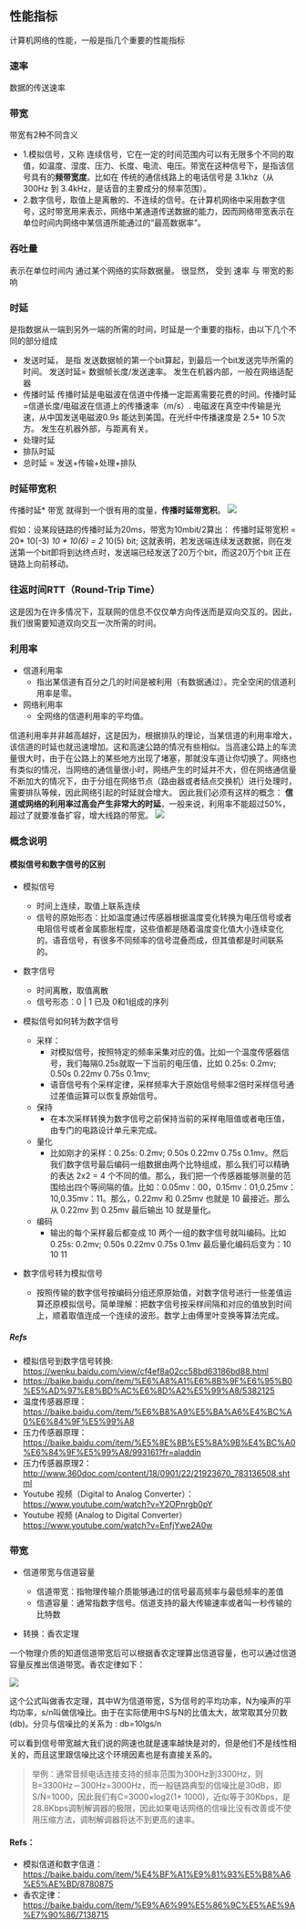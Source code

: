 ## 性能指标
计算机网络的性能，一般是指几个重要的性能指标

### 速率
数据的传送速率
### 带宽
带宽有2种不同含义
- 1.模拟信号，又称 连续信号，它在一定的时间范围内可以有无限多个不同的取值，如温度、湿度、压力、长度、电流、电压。带宽在这种信号下，是指该信号具有的**频带宽度**。比如在 传统的通信线路上的电话信号是 3.1khz（从300Hz 到 3.4kHz，是话音的主要成分的频率范围）。
- 2.数字信号，取值上是离散的、不连续的信号。在计算机网络中采用数字信号，这时带宽用来表示，网络中某通道传送数据的能力，因而网络带宽表示在单位时间内网络中某信道所能通过的“最高数据率”。


### 吞吐量
表示在单位时间内 通过某个网络的实际数据量。 很显然， 受到 速率 与 带宽的影响
### 时延
是指数据从一端到另外一端的所需的时间，时延是一个重要的指标，由以下几个不同的部分组成
- 发送时延， 是指 发送数据帧的第一个bit算起，到最后一个bit发送完毕所需的时间。 发送时延= 数据帧长度/发送速率。 发生在机器内部，一般在网络适配器
- 传播时延  传播时延是电磁波在信道中传播一定距离需要花费的时间。传播时延=信道长度/电磁波在信道上的传播速率（m/s）. 电磁波在真空中传输是光速，从中国发送电磁波0.9s 能达到美国。在光纤中传播速度是 2.5* 10 5次方。 发生在机器外部，与距离有关。
- 处理时延
- 排队时延
- 总时延 = 发送+传输+处理+排队

### 时延带宽积
传播时延* 带宽 就得到一个很有用的度量，**传播时延带宽积**。
![](../imgs/6.png)

假如：设某段链路的传播时延为20ms，带宽为10mbit/2算出：
传播时延带宽积 = 20* 10(-3) *10 * 10(6) = 2* 10(5) bit;
这就表明，若发送端连续发送数据，则在发送第一个bit即将到达终点时，发送端已经发送了20万个bit，而这20万个bit 正在链路上向前移动。

### 往返时间RTT（Round-Trip Time）
这是因为在许多情况下，互联网的信息不仅仅单方向传送而是双向交互的。因此，我们很需要知道双向交互一次所需的时间。

### 利用率

- 信道利用率
  - 指出某信道有百分之几的时间是被利用（有数据通过）。完全空闲的信道利用率是零。
- 网络利用率
  - 全网络的信道利用率的平均值。

信道利用率并非越高越好，这是因为，根据排队的理论，当某信道的利用率增大，该信道的时延也就迅速增加。这和高速公路的情况有些相似。当高速公路上的车流量很大时，由于在公路上的某些地方出现了堵塞，那就没车道让你切换了。网络也有类似的情况，当网络的通信量很小时，网络产生的时延并不大，但在网络通信量不断加大的情况下，由于分组在网络节点（路由器或者结点交换机）进行处理时，需要排队等候，因此网络引起的时延就会增大。
因此我们必须有这样的概念： **信道或网络的利用率过高会产生非常大的时延**，一般来说，利用率不能超过50%，超过了就要准备扩容，增大线路的带宽。
![](../imgs/7.png)


### 概念说明
#### 模拟信号和数字信号的区别
+ 模拟信号
    - 时间上连续，取值上联系连续
    - 信号的原始形态：比如温度通过传感器根据温度变化转换为电压信号或者电阻信号或者金属膨胀程度，这些值都是随着温度变化值大小连续变化的。语音信号，有很多不同频率的信号混叠而成，但其值都是时间联系的。

+ 数字信号
    - 时间离散，取值离散
    - 信号形态：0 | 1 已及 0和1组成的序列

+ 模拟信号如何转为数字信号
    - 采样：
        + 对模拟信号，按照特定的频率采集对应的值。比如一个温度传感器信号，我们每隔0.25s就取一下当前的电压值，比如 0.25s: 0.2mv; 0.50s 0.22mv 0.75s 0.1mv;  
        + 语音信号有个采样定律，采样频率大于原始信号频率2倍时采样信号通过差值运算可以恢复原始信号。
    - 保持
        + 在本次采样转换为数字信号之前保持当前的采样电阻值或者电压值，由专门的电路设计单元来完成。
    - 量化
        + 比如刚才的采样：0.25s: 0.2mv; 0.50s 0.22mv 0.75s 0.1mv。然后我们数字信号最后编码一组数据由两个比特组成，那么我们可以精确的表达 2x2 = 4 个不同的值。那么，我们把一个传感器能够测量的范围给出四个等间隔的值。比如：0.05mv：00，0.15mv：01,0.25mv：10,0.35mv：11。那么，0.22mv 和 0.25mv 也就是 10 最接近。那么从 0.22mv 到 0.25mv 最后输出 10 就是量化。
    - 编码
        + 输出的每个采样最后都变成 10 两个一组的数字信号就叫编码。比如 0.25s: 0.2mv; 0.50s 0.22mv 0.75s 0.1mv 最后量化编码后变为：10 10 11

+ 数字信号转为模拟信号
    - 按照传输的数字信号按编码分组还原原始值，对数字信号进行一些差值运算还原模拟信号。简单理解：把数字信号按采样间隔和对应的值放到时间上，顺着取值连成一个连续的波形。数学上由傅里叶变换等算法完成。

##### Refs
+ 模拟信号到数字信号转换: https://wenku.baidu.com/view/cf4ef8a02cc58bd63186bd88.html
+ https://baike.baidu.com/item/%E6%A8%A1%E6%8B%9F%E6%95%B0%E5%AD%97%E8%BD%AC%E6%8D%A2%E5%99%A8/5382125
+ 温度传感器原理：https://baike.baidu.com/item/%E6%B8%A9%E5%BA%A6%E4%BC%A0%E6%84%9F%E5%99%A8
+ 压力传感器原理：https://baike.baidu.com/item/%E5%8E%8B%E5%8A%9B%E4%BC%A0%E6%84%9F%E5%99%A8/993161?fr=aladdin
+ 压力传感器原理2：http://www.360doc.com/content/18/0901/22/21923670_783136508.shtml
+ Youtube 视频（Digital to Analog Converter）：https://www.youtube.com/watch?v=Y2OPnrgb0pY
+ Youtube 视频 (Analog to Digital Converter） https://www.youtube.com/watch?v=EnfjYwe2A0w

### 带宽
+ 信道带宽与信道容量
    - 信道带宽：指物理传输介质能够通过的信号最高频率与最低频率的差值
    - 信道容量：通常指数字信号。信道支持的最大传输速率或者叫一秒传输的比特数

+ 转换：香农定理

一个物理介质的知道信道带宽后可以根据香农定理算出信道容量，也可以通过信道容量反推出信道带宽。香农定律如下：

![](../imgs/香农定律.jpg)

这个公式叫做香农定理，其中W为信道带宽，S为信号的平均功率，N为噪声的平均功率，s/n叫做信噪比。由于在实际使用中S与N的比值太大，故常取其分贝数(db)。分贝与信噪比的关系为 : db=10lgs/n

可以看到信号带宽越大我们说的网速也就是速率越快是对的，但是他们不是线性相关的，而且这里跟信噪比这个环境因素也是有直接关系的。

> 举例：通常音频电话连接支持的频率范围为300Hz到3300Hz，则B=3300Hz－300Hz=3000Hz，而一般链路典型的信噪比是30dB，即S/N=1000，因此我们有C=3000×log2(1+ 1000)，近似等于30Kbps，是28.8Kbps调制解调器的极限，因此如果电话网络的信噪比没有改善或不使用压缩方法，调制解调器将达不到更高的速率。



#### Refs：
+ 模拟信道和数字信道：https://baike.baidu.com/item/%E4%BF%A1%E9%81%93%E5%B8%A6%E5%AE%BD/8780875
+ 香农定律：https://baike.baidu.com/item/%E9%A6%99%E5%86%9C%E5%AE%9A%E7%90%86/7138715